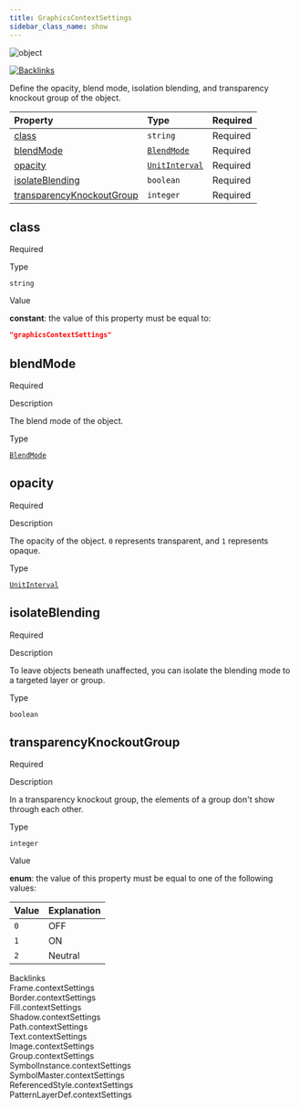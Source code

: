 ```yaml
---
title: GraphicsContextSettings
sidebar_class_name: show
---
```


<div className="section-badges">

<div><img alt="object" src="https://img.shields.io/badge/object-object?label=Type" /></div>

<a href="#backlinks"><img alt="Backlinks" src="https://img.shields.io/badge/12-Backlinks?label=Backlinks&color=%230ea5e9" /></a>

</div>

Define the opacity, blend mode, isolation blending, and transparency knockout group of the object.

<div className="property-preview">

<div className="property-table">

| Property                                                | Type                                                  | Required                                            |
| :------------------------------------------------------ | :---------------------------------------------------- | :-------------------------------------------------- |
| [class](#class)                                         | `string`                                              | <span className="property-required">Required</span> |
| [blendMode](#blendmode)                                 | [`BlendMode`](/specs/vectorgraphics/blend-mode)       | <span className="property-required">Required</span> |
| [opacity](#opacity)                                     | [`UnitInterval`](/specs/vectorgraphics/unit-interval) | <span className="property-required">Required</span> |
| [isolateBlending](#isolateblending)                     | `boolean`                                             | <span className="property-required">Required</span> |
| [transparencyKnockoutGroup](#transparencyknockoutgroup) | `integer`                                             | <span className="property-required">Required</span> |

</div>

</div>

<div className="property">

<div className="property-heading">

## class

<span className="property-required">Required</span>

</div>

<div className="property-item">

Type

`string`

</div>

<div className="property-item">

Value

<div className="value-description">

**constant**: the value of this property must be equal to:

```json
"graphicsContextSettings"
```

</div>

</div>

</div>

<div className="property">

<div className="property-heading">

## blendMode

<span className="property-required">Required</span>

</div>

<div className="property-item">

Description

The blend mode of the object.

</div>

<div className="property-item">

Type

[`BlendMode`](/specs/vectorgraphics/blend-mode)

</div>

</div>

<div className="property">

<div className="property-heading">

## opacity

<span className="property-required">Required</span>

</div>

<div className="property-item">

Description

The opacity of the object. `0` represents transparent, and `1` represents opaque.

</div>

<div className="property-item">

Type

[`UnitInterval`](/specs/vectorgraphics/unit-interval)

</div>

</div>

<div className="property">

<div className="property-heading">

## isolateBlending

<span className="property-required">Required</span>

</div>

<div className="property-item">

Description

To leave objects beneath unaffected, you can isolate the blending mode to a targeted layer or group.

</div>

<div className="property-item">

Type

`boolean`

</div>

</div>

<div className="property">

<div className="property-heading">

## transparencyKnockoutGroup

<span className="property-required">Required</span>

</div>

<div className="property-item">

Description

In a transparency knockout group, the elements of a group don't show through each other.

</div>

<div className="property-item">

Type

`integer`

</div>

<div className="property-item">

Value

<div className="value-description">

**enum**: the value of this property must be equal to one of the following values:

| Value | Explanation                                     |
| :---- | :---------------------------------------------- |
| `0`   | <div className="enum-description">OFF</div>     |
| `1`   | <div className="enum-description">ON</div>      |
| `2`   | <div className="enum-description">Neutral</div> |

</div>

</div>

</div>

<div id="backlinks" className="section-backlinks">

<div className="backlinks-title">Backlinks</div>

<div className="backlink">
      <Link to='/specs/vectorgraphics/frame#contextsettings'>Frame.contextSettings</Link>
      </div>

<div className="backlink">
      <Link to='/specs/vectorgraphics/border#contextsettings'>Border.contextSettings</Link>
      </div>

<div className="backlink">
      <Link to='/specs/vectorgraphics/fill#contextsettings'>Fill.contextSettings</Link>
      </div>

<div className="backlink">
      <Link to='/specs/vectorgraphics/shadow#contextsettings'>Shadow.contextSettings</Link>
      </div>

<div className="backlink">
      <Link to='/specs/vectorgraphics/path#contextsettings'>Path.contextSettings</Link>
      </div>

<div className="backlink">
      <Link to='/specs/vectorgraphics/text#contextsettings'>Text.contextSettings</Link>
      </div>

<div className="backlink">
      <Link to='/specs/vectorgraphics/image#contextsettings'>Image.contextSettings</Link>
      </div>

<div className="backlink">
      <Link to='/specs/vectorgraphics/group#contextsettings'>Group.contextSettings</Link>
      </div>

<div className="backlink">
      <Link to='/specs/vectorgraphics/symbol-instance#contextsettings'>SymbolInstance.contextSettings</Link>
      </div>

<div className="backlink">
      <Link to='/specs/vectorgraphics/symbol-master#contextsettings'>SymbolMaster.contextSettings</Link>
      </div>

<div className="backlink">
      <Link to='/specs/vectorgraphics/referenced-style#contextsettings'>ReferencedStyle.contextSettings</Link>
      </div>

<div className="backlink">
      <Link to='/specs/vectorgraphics/pattern-layer-def#contextsettings'>PatternLayerDef.contextSettings</Link>
      </div>

</div>
